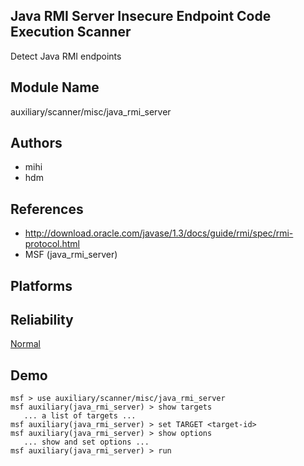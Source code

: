 ## Java RMI Server Insecure Endpoint Code Execution Scanner

Detect Java RMI endpoints


## Module Name
auxiliary/scanner/misc/java_rmi_server

## Authors
* mihi
* hdm


## References
* http://download.oracle.com/javase/1.3/docs/guide/rmi/spec/rmi-protocol.html
* MSF (java_rmi_server)




## Platforms


## Reliability
[Normal](https://github.com/rapid7/metasploit-framework/wiki/Exploit-Ranking)

## Demo

```
msf > use auxiliary/scanner/misc/java_rmi_server
msf auxiliary(java_rmi_server) > show targets
   ... a list of targets ...
msf auxiliary(java_rmi_server) > set TARGET <target-id>
msf auxiliary(java_rmi_server) > show options
   ... show and set options ...
msf auxiliary(java_rmi_server) > run
```
    
    